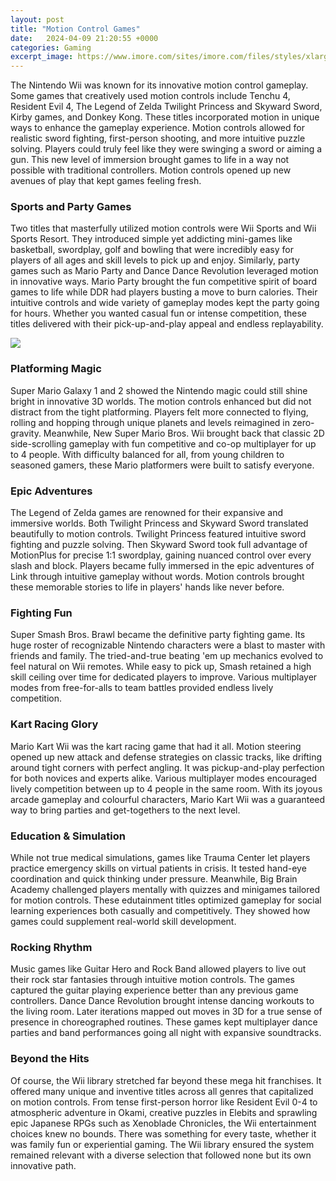 ```yaml
---
layout: post
title: "Motion Control Games"
date:   2024-04-09 21:20:55 +0000
categories: Gaming
excerpt_image: https://www.imore.com/sites/imore.com/files/styles/xlarge/public/field/image/2018/04/nintendo-switch-motion-06.jpg?itok=xcWemXbO
---
```


The Nintendo Wii was known for its innovative motion control gameplay. Some games that creatively used motion controls include Tenchu 4, Resident Evil 4, The Legend of Zelda Twilight Princess and Skyward Sword, Kirby games, and Donkey Kong. These titles incorporated motion in unique ways to enhance the gameplay experience. Motion controls allowed for realistic sword fighting, first-person shooting, and more intuitive puzzle solving. Players could truly feel like they were swinging a sword or aiming a gun. This new level of immersion brought games to life in a way not possible with traditional controllers. Motion controls opened up new avenues of play that kept games feeling fresh.
### Sports and Party Games   
Two titles that masterfully utilized motion controls were Wii Sports and Wii Sports Resort. They introduced simple yet addicting mini-games like basketball, swordplay, golf and bowling that were incredibly easy for players of all ages and skill levels to pick up and enjoy. Similarly, party games such as Mario Party and Dance Dance Revolution leveraged motion in innovative ways. Mario Party brought the fun competitive spirit of board games to life while DDR had players busting a move to burn calories. Their intuitive controls and wide variety of gameplay modes kept the party going for hours. Whether you wanted casual fun or intense competition, these titles delivered with their pick-up-and-play appeal and endless replayability.

![](https://www.imore.com/sites/imore.com/files/styles/xlarge/public/field/image/2018/04/nintendo-switch-motion-06.jpg?itok=xcWemXbO)
### Platforming Magic
Super Mario Galaxy 1 and 2 showed the Nintendo magic could still shine bright in innovative 3D worlds. The motion controls enhanced but did not distract from the tight platforming. Players felt more connected to flying, rolling and hopping through unique planets and levels reimagined in zero-gravity. Meanwhile, New Super Mario Bros. Wii brought back that classic 2D side-scrolling gameplay with fun competitive and co-op multiplayer for up to 4 people. With difficulty balanced for all, from young children to seasoned gamers, these Mario platformers were built to satisfy everyone.
### Epic Adventures
The Legend of Zelda games are renowned for their expansive and immersive worlds. Both Twilight Princess and Skyward Sword translated beautifully to motion controls. Twilight Princess featured intuitive sword fighting and puzzle solving. Then Skyward Sword took full advantage of MotionPlus for precise 1:1 swordplay, gaining nuanced control over every slash and block. Players became fully immersed in the epic adventures of Link through intuitive gameplay without words. Motion controls brought these memorable stories to life in players' hands like never before.
### Fighting Fun 
Super Smash Bros. Brawl became the definitive party fighting game. Its huge roster of recognizable Nintendo characters were a blast to master with friends and family. The tried-and-true beating 'em up mechanics evolved to feel natural on Wii remotes. While easy to pick up, Smash retained a high skill ceiling over time for dedicated players to improve. Various multiplayer modes from free-for-alls to team battles provided endless lively competition.
### Kart Racing Glory
Mario Kart Wii was the kart racing game that had it all. Motion steering opened up new attack and defense strategies on classic tracks, like drifting around tight corners with perfect angling. It was pickup-and-play perfection for both novices and experts alike. Various multiplayer modes encouraged lively competition between up to 4 people in the same room. With its joyous arcade gameplay and colourful characters, Mario Kart Wii was a guaranteed way to bring parties and get-togethers to the next level.
### Education & Simulation 
While not true medical simulations, games like Trauma Center let players practice emergency skills on virtual patients in crisis. It tested hand-eye coordination and quick thinking under pressure. Meanwhile, Big Brain Academy challenged players mentally with quizzes and minigames tailored for motion controls. These edutainment titles optimized gameplay for social learning experiences both casually and competitively. They showed how games could supplement real-world skill development.
### Rocking Rhythm 
Music games like Guitar Hero and Rock Band allowed players to live out their rock star fantasies through intuitive motion controls. The games captured the guitar playing experience better than any previous game controllers. Dance Dance Revolution brought intense dancing workouts to the living room. Later iterations mapped out moves in 3D for a true sense of presence in choreographed routines. These games kept multiplayer dance parties and band performances going all night with expansive soundtracks.
### Beyond the Hits
Of course, the Wii library stretched far beyond these mega hit franchises. It offered many unique and inventive titles across all genres that capitalized on motion controls. From tense first-person horror like Resident Evil 0-4 to atmospheric adventure in Okami, creative puzzles in Elebits and sprawling epic Japanese RPGs such as Xenoblade Chronicles, the Wii entertainment choices knew no bounds. There was something for every taste, whether it was family fun or experiential gaming. The Wii library ensured the system remained relevant with a diverse selection that followed none but its own innovative path.